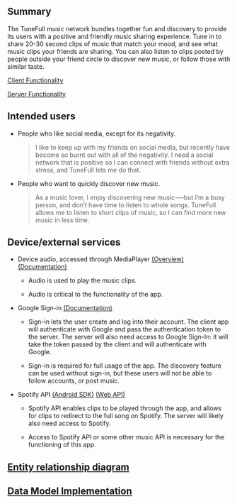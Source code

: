 ## Summary

The TuneFull music network bundles together fun and discovery to provide its users with a positive and friendly music sharing experience. Tune in to share 20-30 second clips of music that match your mood, and see what music clips your friends are sharing. You can also listen to clips posted by people outside your friend circle to discover new music, or follow those with similar taste.

[Client Functionality](client-functionality.md)

[Server Functionality](server-functionality.md)

## Intended users

* People who like social media, except for its negativity.

    > I like to keep up with my friends on social media, but recently have become so burnt out with all of the negativity. I need a social network that is positive so I can connect with friends without extra stress, and TuneFull lets me do that.
    
* People who want to quickly discover new music.
	
	> As a music lover, I enjoy discovering new music-—but I’m a busy person, and don’t have time to listen to whole songs. TuneFull allows me to listen to short clips of music, so I can find more new music in less time.

## Device/external services

* Device audio, accessed through MediaPlayer [(Overview)](https://developer.android.com/guide/topics/media/mediaplayer) [(Documentation)](https://developer.android.com/reference/android/media/MediaPlayer)

    * Audio is used to play the music clips.

    * Audio is critical to the functionality of the app.

* Google Sign-in [(Documentation)](https://developers.google.com/identity/sign-in/android/start-integrating)

    * Sign-in lets the user create and log into their account. The client app will authenticate with Google and pass the authentication token to the server. The server will also need access to Google Sign-In: it will take the token passed by the client and will authenticate with Google. 
                                                                                                                                                                                                                    
    * Sign-in is required for full usage of the app. The discovery feature can be used without sign-in, but these users will not be able to follow accounts, or post music. 
    
* Spotify API [(Android SDK)](https://developer.spotify.com/documentation/android/) [(Web API)](https://developer.spotify.com/documentation/web-api/reference-beta/)

    * Spotify API enables clips to be played through the app, and allows for clips to redirect to the full song on Spotify. The server will likely also need access to Spotify. 

    * Access to Spotify API or some other music API is necessary for the functioning of this app.

## [Entity relationship diagram](erd.md)

## [Data Model Implementation](data-model-implementation.md)

